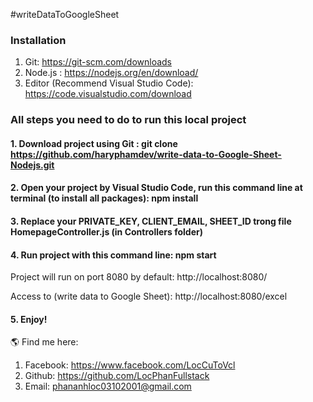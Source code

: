#writeDataToGoogleSheet

### Installation

1. Git: https://git-scm.com/downloads
2. Node.js : https://nodejs.org/en/download/
3. Editor (Recommend Visual Studio Code): https://code.visualstudio.com/download

### All steps you need to do to run this local project

#### 1. Download project using Git : git clone https://github.com/haryphamdev/write-data-to-Google-Sheet-Nodejs.git

#### 2. Open your project by Visual Studio Code, run this command line at terminal (to install all packages): npm install

#### 3. Replace your PRIVATE_KEY, CLIENT_EMAIL, SHEET_ID trong file HomepageController.js (in Controllers folder)

#### 4. Run project with this command line: npm start

Project will run on port 8080 by default: http://localhost:8080/

Access to (write data to Google Sheet): http://localhost:8080/excel

#### 5. Enjoy!

🌎 Find me here:

1. Facebook: https://www.facebook.com/LocCuToVcl
2. Github: https://github.com/LocPhanFullstack
3. Email: phananhloc03102001@gmail.com
